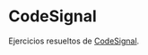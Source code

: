 # CodeSignal

Ejercicios resueltos de [CodeSignal](https://app.codesignal.com/profile/marvin_n_ywz).
